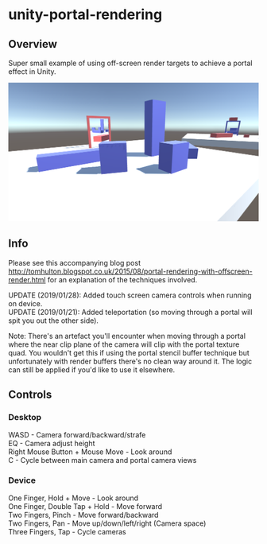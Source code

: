 # unity-portal-rendering

## Overview

Super small example of using off-screen render targets to achieve a portal effect in Unity.

![alt text](portals.png)

## Info

Please see this accompanying blog post <http://tomhulton.blogspot.co.uk/2015/08/portal-rendering-with-offscreen-render.html> for an explanation of the techniques involved.

UPDATE (2019/01/28): Added touch screen camera controls when running on device.  
UPDATE (2019/01/21): Added teleportation (so moving through a portal will spit you out the other side).

Note: There's an artefact you'll encounter when moving through a portal where the near clip plane of the camera will clip with the portal texture quad. You wouldn't get this if using the portal stencil buffer technique but unfortunately with render buffers there's no clean way around it. The logic can still be applied if you'd like to use it elsewhere.

## Controls

### Desktop

WASD - Camera forward/backward/strafe  
EQ - Camera adjust height  
Right Mouse Button + Mouse Move - Look around  
C - Cycle between main camera and portal camera views  

### Device

One Finger, Hold + Move - Look around  
One Finger, Double Tap + Hold - Move forward  
Two Fingers, Pinch - Move forward/backward  
Two Fingers, Pan - Move up/down/left/right (Camera space)  
Three Fingers, Tap - Cycle cameras  